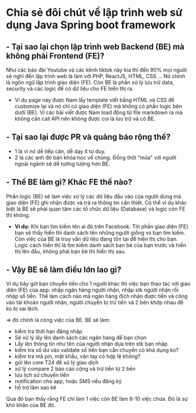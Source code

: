 # Chia sẻ đôi chút về lập trình web sử dụng Java Spring boot framework

## - Tại sao lại chọn lập trình web Backend (BE) mà không phải Frontend (FE)?
Như các báo đài Youtube và các kênh tiktok này kia thì đến 90% mọi người sẽ nghĩ đến lập trình web là làm với PHP, ReactJS, HTML, CSS ... Nó chính là ngôn ngữ lập trình giao diện (FE). Còn BE là phần xử lý lưu trữ data, security và các logic để có dữ liệu cho FE hiển thị ra.
-   Ví dụ page này được Nam lấy template viết bằng HTML và CSS để customize lại và nó chỉ có giao diện (FE) mà không có phần logic bên dưới (BE). Ví các bài viết được Nam load động từ file markdown ra mà không cần call API nên không được coi là lưu trữ và có BE.
## - Tại sao lại được PR và quảng báo rộng thế?
-   1 là vì nó dễ tiếp cận, dễ dạy ít tư duy. 
-   2 là các anh đó bán khóa học về chúng. Đồng thời "múa" với người ngoài ngành sẽ dễ tưởng tượng hơn BE.

## - Thế BE làm gì? Khác FE thế nào?

Phần logic (BE) sẽ làm việc xử lý các dữ liệu đầu vào của người dùng mà giao diện (FE) ghi nhận được và trả ra thông tin cần thiết. Có thể ví dụ khác biệt là BE sẽ phải quan tâm các tổ chức dữ liệu (Database) và logic còn FE thì không.
-   **Ví dụ:** Khi bạn tìm kiếm tên ai đó trên Facebook. Thì phần giao diện (FE) bạn sẽ thấy hiển thì danh sách tên những người giống vs bạn tìm kiếm. Còn việc của BE là truy vấn dữ liệu đang tồn tại để hiện thị cho bạn. Logic cách hiển thị là tìm kiếm danh sách bạn bè của bạn trước và hiển thị lên đầu, không phải bạn bè thì hiển thị sau.


## - Vậy BE sẽ làm điều lớn lao gì?

Ví dụ bây giờ bạn chuyển tiền cho 1 người khác thì việc bạn thao tác với giao diện (FE) của app: nhập ngân hàng người nhận, nhập stk người nhận rồi nhập số tiền. Thế làm cách nào mà ngân hàng đích nhận được tiền và công vào tài khoản người nhận, người chuyển bị trừ tiền và 2 bên khớp nhau để ko bị sai lệch.

=> đó chính là công việc của BE. BE sẽ làm:

- kiểm tra thời hạn đăng nhập
- Sẽ xử lý lấy lên danh sách các ngân hàng để bạn chọn
- Lấy lên thông tin như tên của người nhận dựa trên stk bạn nhập
- kiểm tra số dư vào validate số tiền bạn cần chuyển có khả dụng ko?
- kiểm tra mã pin, mật khẩu, vân tay có hợp lệ không?
- gửi lên core T24 để xử lý giao dịch
- xử lý compare 2 báo cáo cộng và trừ tiền từ 2 bên
- lưu lịch sử chuyển tiền
- notification cho app, hoặc SMS nếu đăng ký
- hỗ trợ làm sao kê

Qua đó bạn thấy rằng FE chỉ làm 1 việc còn BE làm 8-10 việc chưa. Đó là sự khó khăn của BE đó.

